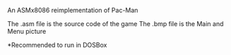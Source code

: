 An ASMx8086 reimplementation of Pac-Man

The .asm file is the source code of the game
The .bmp file is the Main and Menu picture

*Recommended to run in DOSBox
